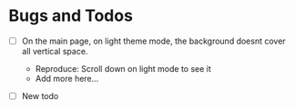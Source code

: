 # Bugs and Todos

- [ ] On the main page, on light theme mode, the background doesnt cover all vertical space.

  - Reproduce: Scroll down on light mode to see it
  - Add more here...

- [ ] New todo
